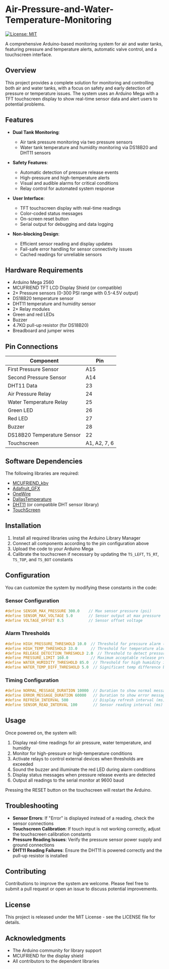 # Air-Pressure-and-Water-Temperature-Monitoring

[![License: MIT](https://img.shields.io/badge/License-MIT-yellow.svg)](https://opensource.org/licenses/MIT)

A comprehensive Arduino-based monitoring system for air and water tanks, featuring pressure and temperature alerts, automatic valve control, and a touchscreen interface.

## Overview

This project provides a complete solution for monitoring and controlling both air and water tanks, with a focus on safety and early detection of pressure or temperature issues. The system uses an Arduino Mega with a TFT touchscreen display to show real-time sensor data and alert users to potential problems.

## Features

- **Dual Tank Monitoring**: 
  - Air tank pressure monitoring via two pressure sensors
  - Water tank temperature and humidity monitoring via DS18B20 and DHT11 sensors

- **Safety Features**:
  - Automatic detection of pressure release events
  - High-pressure and high-temperature alerts
  - Visual and audible alarms for critical conditions
  - Relay control for automated system response

- **User Interface**:
  - TFT touchscreen display with real-time readings
  - Color-coded status messages
  - On-screen reset button
  - Serial output for debugging and data logging

- **Non-blocking Design**:
  - Efficient sensor reading and display updates
  - Fail-safe error handling for sensor connectivity issues
  - Cached readings for unreliable sensors

## Hardware Requirements

- Arduino Mega 2560
- MCUFRIEND TFT LCD Display Shield (or compatible)
- 2× Pressure sensors (0-300 PSI range with 0.5-4.5V output)
- DS18B20 temperature sensor
- DHT11 temperature and humidity sensor  
- 2× Relay modules
- Green and red LEDs
- Buzzer
- 4.7KΩ pull-up resistor (for DS18B20)
- Breadboard and jumper wires

## Pin Connections

| Component | Pin |
|-----------|-----|
| First Pressure Sensor | A15 |
| Second Pressure Sensor | A14 |
| DHT11 Data | 23 |
| Air Pressure Relay | 24 |
| Water Temperature Relay | 25 |
| Green LED | 26 |
| Red LED | 27 |
| Buzzer | 28 |
| DS18B20 Temperature Sensor | 22 |
| Touchscreen | A1, A2, 7, 6 |

## Software Dependencies

The following libraries are required:

- [MCUFRIEND_kbv](https://github.com/prenticedavid/MCUFRIEND_kbv)
- [Adafruit_GFX](https://github.com/adafruit/Adafruit-GFX-Library)
- [OneWire](https://github.com/PaulStoffregen/OneWire)
- [DallasTemperature](https://github.com/milesburton/Arduino-Temperature-Control-Library)
- [DHT11](https://github.com/adidax/dht11) (or compatible DHT sensor library)
- [TouchScreen](https://github.com/adafruit/Adafruit_TouchScreen)

## Installation

1. Install all required libraries using the Arduino Library Manager
2. Connect all components according to the pin configuration above
3. Upload the code to your Arduino Mega
4. Calibrate the touchscreen if necessary by updating the `TS_LEFT`, `TS_RT`, `TS_TOP`, and `TS_BOT` constants

## Configuration

You can customize the system by modifying these constants in the code:

### Sensor Configuration
```cpp
#define SENSOR_MAX_PRESSURE 300.0    // Max sensor pressure (psi)
#define SENSOR_MAX_VOLTAGE 5.0       // Sensor output at max pressure
#define VOLTAGE_OFFSET 0.5           // Sensor offset voltage
```

### Alarm Thresholds
```cpp
#define HIGH_PRESSURE_THRESHOLD 10.0  // Threshold for pressure alarm (psi)
#define HIGH_TEMP_THRESHOLD 33.0      // Threshold for temperature alarm (°C)
#define RELEASE_DETECTION_THRESHOLD 2.0  // Threshold to detect pressure release (psi)
#define PRESSURE_LIMIT 160.0          // Maximum acceptable release pressure (psi)
#define WATER_HUMIDITY_THRESHOLD 85.0  // Threshold for high humidity in water tank
#define WATER_TEMP_DIFF_THRESHOLD 5.0  // Significant temp difference between sensors
```

### Timing Configuration
```cpp
#define NORMAL_MESSAGE_DURATION 10000  // Duration to show normal messages (ms)
#define ERROR_MESSAGE_DURATION 60000   // Duration to show error messages (ms)
#define REFRESH_INTERVAL 500           // Display refresh interval (ms)
#define SENSOR_READ_INTERVAL 100       // Sensor reading interval (ms)
```

## Usage

Once powered on, the system will:

1. Display real-time readings for air pressure, water temperature, and humidity
2. Monitor for high-pressure or high-temperature conditions
3. Activate relays to control external devices when thresholds are exceeded
4. Sound the buzzer and illuminate the red LED during alarm conditions
5. Display status messages when pressure release events are detected
6. Output all readings to the serial monitor at 9600 baud

Pressing the RESET button on the touchscreen will restart the Arduino.

## Troubleshooting

- **Sensor Errors**: If "Error" is displayed instead of a reading, check the sensor connections
- **Touchscreen Calibration**: If touch input is not working correctly, adjust the touchscreen calibration constants
- **Pressure Reading Issues**: Verify the pressure sensor power supply and ground connections
- **DHT11 Reading Failures**: Ensure the DHT11 is powered correctly and the pull-up resistor is installed

## Contributing

Contributions to improve the system are welcome. Please feel free to submit a pull request or open an issue to discuss potential improvements.

## License

This project is released under the MIT License - see the LICENSE file for details.

## Acknowledgments

- The Arduino community for library support
- MCUFRIEND for the display shield
- All contributors to the dependent libraries
